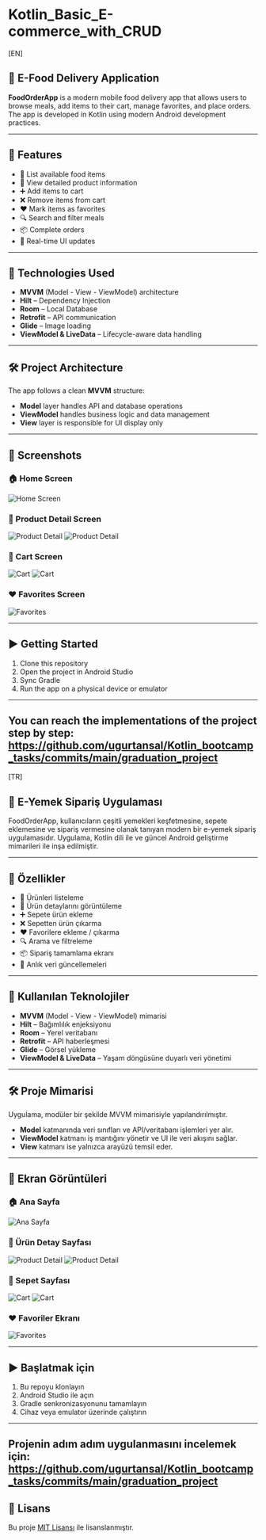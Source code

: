 # Kotlin_Basic_E-commerce_with_CRUD
[EN]

## 🛵 E-Food Delivery Application

**FoodOrderApp** is a modern mobile food delivery app that allows users to browse meals, add items to their cart, manage favorites, and place orders. The app is developed in Kotlin using modern Android development practices.

---

## 🚀 Features

- 🛒 List available food items
- 🍔 View detailed product information
- ➕ Add items to cart
- ❌ Remove items from cart
- ❤️ Mark items as favorites
- 🔍 Search and filter meals
- 📦 Complete orders
- 🔄 Real-time UI updates

---

## 🧰 Technologies Used

- **MVVM** (Model - View - ViewModel) architecture  
- **Hilt** – Dependency Injection  
- **Room** – Local Database  
- **Retrofit** – API communication  
- **Glide** – Image loading  
- **ViewModel & LiveData** – Lifecycle-aware data handling

---

## 🛠️ Project Architecture

The app follows a clean **MVVM** structure:  
- **Model** layer handles API and database operations  
- **ViewModel** handles business logic and data management  
- **View** layer is responsible for UI display only

---

## 📸 Screenshots

### 🏠 Home Screen  
![Home Screen](/app/src/main/assets/ssMainPage.png)

### 🍕 Product Detail Screen  
![Product Detail](/app/src/main/assets/ssDetail.png)
![Product Detail](/app/src/main/assets/ssDetail_2.png)

### 🛒 Cart Screen  
![Cart](/app/src/main/assets/ssCart.png)
![Cart](/app/src/main/assets/ssCart_2.png)

### ❤️ Favorites Screen  
![Favorites](/app/src/main/assets/ssFavorites.png)

---

## ▶️ Getting Started

1. Clone this repository  
2. Open the project in Android Studio  
3. Sync Gradle  
4. Run the app on a physical device or emulator

---

## You can reach the implementations of the project step by step: https://github.com/ugurtansal/Kotlin_bootcamp_tasks/commits/main/graduation_project

[TR]

## 🛵 E-Yemek Sipariş Uygulaması

FoodOrderApp, kullanıcıların çeşitli yemekleri keşfetmesine, sepete eklemesine ve sipariş vermesine olanak tanıyan modern bir e-yemek sipariş uygulamasıdır. Uygulama, Kotlin dili ile ve güncel Android geliştirme mimarileri ile inşa edilmiştir.

---

## 🚀 Özellikler

- 🛒 Ürünleri listeleme
- 🍔 Ürün detaylarını görüntüleme
- ➕ Sepete ürün ekleme
- ❌ Sepetten ürün çıkarma
- ❤️ Favorilere ekleme / çıkarma
- 🔍 Arama ve filtreleme
- 📦 Sipariş tamamlama ekranı
- 🔄 Anlık veri güncellemeleri

---

## 🧰 Kullanılan Teknolojiler

- **MVVM** (Model - View - ViewModel) mimarisi  
- **Hilt** – Bağımlılık enjeksiyonu  
- **Room** – Yerel veritabanı  
- **Retrofit** – API haberleşmesi  
- **Glide** – Görsel yükleme  
- **ViewModel & LiveData** – Yaşam döngüsüne duyarlı veri yönetimi

---

## 🛠️ Proje Mimarisi

Uygulama, modüler bir şekilde MVVM mimarisiyle yapılandırılmıştır.  
- **Model** katmanında veri sınıfları ve API/veritabanı işlemleri yer alır.  
- **ViewModel** katmanı iş mantığını yönetir ve UI ile veri akışını sağlar.  
- **View** katmanı ise yalnızca arayüzü temsil eder.

---

## 📸 Ekran Görüntüleri

### 🏠 Ana Sayfa  
![Ana Sayfa](/app/src/main/assets/ssMainPage.png)

### 🍕 Ürün Detay Sayfası  
![Product Detail](/app/src/main/assets/ssDetail.png)
![Product Detail](/app/src/main/assets/ssDetail_2.png)

### 🛒 Sepet Sayfası  
![Cart](/app/src/main/assets/ssCart.png)
![Cart](/app/src/main/assets/ssCart_2.png)

### ❤️ Favoriler Ekranı  
![Favorites](/app/src/main/assets/ssFavorites.png)



---

## ▶️ Başlatmak için

1. Bu repoyu klonlayın  
2. Android Studio ile açın  
3. Gradle senkronizasyonunu tamamlayın  
4. Cihaz veya emulator üzerinde çalıştırın

---

## Projenin adım adım uygulanmasını incelemek için:  https://github.com/ugurtansal/Kotlin_bootcamp_tasks/commits/main/graduation_project

## 📄 Lisans

Bu proje [MIT Lisansı](LICENSE) ile lisanslanmıştır.

